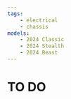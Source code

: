 ```yaml
---
tags:
    - electrical
    - chassis
models: 
    - 2024 Classic
    - 2024 Stealth
    - 2024 Beast
---
```

# TO DO